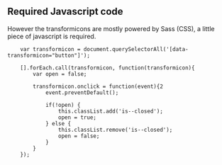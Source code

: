 ## Required Javascript code

However the transformicons are mostly powered by Sass (CSS), a little piece of javascript is required.

```
	var transformicon = document.querySelectorAll('[data-transformicon="button"]');

	[].forEach.call(transformicon, function(transformicon){
		var open = false;

		transformicon.onclick = function(event){2
			event.preventDefault();

			if(!open) {
				this.classList.add('is--closed');
				open = true;
			} else {
				this.classList.remove('is--closed');
				open = false;
			}
		}
	});
```
